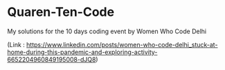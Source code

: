 # Quaren-Ten-Code
My solutions for the 10 days coding event by Women Who Code Delhi

(Link : https://www.linkedin.com/posts/women-who-code-delhi_stuck-at-home-during-this-pandemic-and-exploring-activity-6652204960849195008-dJQ8)
